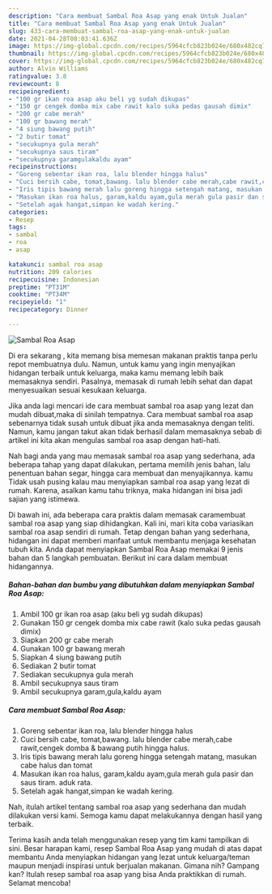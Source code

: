 ```yaml
---
description: "Cara membuat Sambal Roa Asap yang enak Untuk Jualan"
title: "Cara membuat Sambal Roa Asap yang enak Untuk Jualan"
slug: 433-cara-membuat-sambal-roa-asap-yang-enak-untuk-jualan
date: 2021-04-28T08:03:41.636Z
image: https://img-global.cpcdn.com/recipes/5964cfcb823b024e/680x482cq70/sambal-roa-asap-foto-resep-utama.jpg
thumbnail: https://img-global.cpcdn.com/recipes/5964cfcb823b024e/680x482cq70/sambal-roa-asap-foto-resep-utama.jpg
cover: https://img-global.cpcdn.com/recipes/5964cfcb823b024e/680x482cq70/sambal-roa-asap-foto-resep-utama.jpg
author: Alvin Williams
ratingvalue: 3.8
reviewcount: 8
recipeingredient:
- "100 gr ikan roa asap aku beli yg sudah dikupas"
- "150 gr cengek domba mix cabe rawit kalo suka pedas gausah dimix"
- "200 gr cabe merah"
- "100 gr bawang merah"
- "4 siung bawang putih"
- "2 butir tomat"
- "secukupnya gula merah"
- "secukupnya saus tiram"
- "secukupnya garamgulakaldu ayam"
recipeinstructions:
- "Goreng sebentar ikan roa, lalu blender hingga halus"
- "Cuci bersih cabe, tomat,bawang. lalu blender cabe merah,cabe rawit,cengek domba &amp; bawang putih hingga halus."
- "Iris tipis bawang merah lalu goreng hingga setengah matang, masukan cabe halus dan tomat"
- "Masukan ikan roa halus, garam,kaldu ayam,gula merah gula pasir dan saus tiram. aduk rata."
- "Setelah agak hangat,simpan ke wadah kering."
categories:
- Resep
tags:
- sambal
- roa
- asap

katakunci: sambal roa asap 
nutrition: 209 calories
recipecuisine: Indonesian
preptime: "PT31M"
cooktime: "PT34M"
recipeyield: "1"
recipecategory: Dinner

---
```



![Sambal Roa Asap](https://img-global.cpcdn.com/recipes/5964cfcb823b024e/680x482cq70/sambal-roa-asap-foto-resep-utama.jpg)

Di era  sekarang , kita memang bisa memesan makanan praktis tanpa perlu repot membuatnya dulu. Namun, untuk kamu yang ingin menyajikan hidangan terbaik untuk keluarga, maka kamu memang lebih baik memasaknya sendiri. Pasalnya, memasak di rumah lebih sehat dan dapat menyesuaikan sesuai kesukaan keluarga.

Jika anda lagi mencari ide cara membuat sambal roa asap yang lezat dan mudah dibuat,maka di sinilah tempatnya. Cara membuat sambal roa asap  sebenarnya tidak susah untuk dibuat jika anda memasaknya dengan teliti. Namun, kamu jangan takut akan tidak berhasil dalam memasaknya 
sebab di artikel ini kita akan mengulas sambal roa asap dengan hati-hati.  



Nah bagi anda yang mau memasak sambal roa asap yang sederhana, ada beberapa tahap yang dapat dilakukan, pertama memilih jenis bahan, lalu penentuan bahan segar, hingga cara membuat dan menyajikannya. kamu Tidak usah pusing kalau mau menyiapkan sambal roa asap yang lezat di rumah. Karena, asalkan kamu  tahu triknya, maka hidangan ini bisa jadi sajian yang istimewa.

Di bawah ini, ada beberapa cara praktis  dalam memasak caramembuat sambal roa asap yang siap dihidangkan. Kali ini, mari kita coba variasikan sambal roa asap sendiri di rumah. Tetap dengan bahan yang sederhana, hidangan ini dapat memberi manfaat untuk membantu menjaga kesehatan tubuh kita. Anda dapat menyiapkan Sambal Roa Asap memakai 9 jenis bahan dan 5 langkah pembuatan. Berikut ini cara dalam membuat hidangannya.

<!--inarticleads1-->

##### Bahan-bahan dan bumbu yang dibutuhkan dalam menyiapkan Sambal Roa Asap:

1. Ambil 100 gr ikan roa asap (aku beli yg sudah dikupas)
1. Gunakan 150 gr cengek domba mix cabe rawit (kalo suka pedas gausah dimix)
1. Siapkan 200 gr cabe merah
1. Gunakan 100 gr bawang merah
1. Siapkan 4 siung bawang putih
1. Sediakan 2 butir tomat
1. Sediakan secukupnya gula merah
1. Ambil secukupnya saus tiram
1. Ambil secukupnya garam,gula,kaldu ayam




<!--inarticleads2-->

##### Cara membuat Sambal Roa Asap:

1. Goreng sebentar ikan roa, lalu blender hingga halus
1. Cuci bersih cabe, tomat,bawang. lalu blender cabe merah,cabe rawit,cengek domba &amp; bawang putih hingga halus.
1. Iris tipis bawang merah lalu goreng hingga setengah matang, masukan cabe halus dan tomat
1. Masukan ikan roa halus, garam,kaldu ayam,gula merah gula pasir dan saus tiram. aduk rata.
1. Setelah agak hangat,simpan ke wadah kering.




Nah, itulah artikel tentang  sambal roa asap  yang sederhana dan mudah dilakukan versi kami. Semoga kamu dapat melakukannya dengan hasil yang terbaik. 

Terima kasih anda telah menggunakan resep yang tim kami tampilkan di sini. Besar harapan kami, resep  Sambal Roa Asap yang mudah di atas dapat membantu Anda menyiapkan hidangan yang lezat untuk keluarga/teman maupun menjadi inspirasi untuk berjualan makanan. Gimana nih? Gampang kan? Itulah resep sambal roa asap yang bisa Anda praktikkan di rumah. Selamat mencoba!

